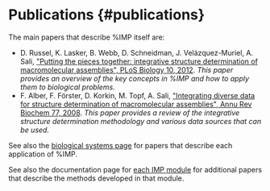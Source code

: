 Publications {#publications}
============

The main papers that describe %IMP itself are:

  - D. Russel, K. Lasker, B. Webb, D. Schneidman, J. Velázquez-Muriel, A. Sali, ["Putting the pieces together: integrative structure determination of macromolecular assemblies", PLoS Biology 10, 2012](http://www.ncbi.nlm.nih.gov/pubmed/22272186). *This paper provides an overview of the key concepts in %IMP and how to apply them to biological problems.*
  - F. Alber, F. Förster, D. Korkin, M. Topf, A. Sali, ["Integrating diverse data for structure determination of macromolecular assemblies", Annu Rev Biochem 77, 2008](http://www.ncbi.nlm.nih.gov/pubmed/18318657). *This paper provides a review of the integrative structure determination methodology and various data sources that can be used.*

See also the [biological systems page](http://integrativemodeling.org/systems/)
for papers that describe each application of %IMP.

See also the documentation page for [each IMP module](../ref/namespaces.html)
for additional papers that describe the methods developed in that module.
